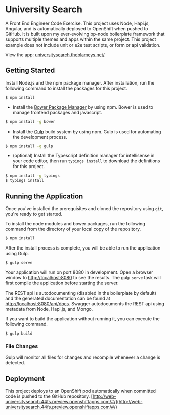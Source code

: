 # University Search

A Front End Engineer Code Exercise.  This project uses Node, Hapi.js, Angular, and is automatically deployed to OpenShift when pushed to GitHub.  It is built upon my ever-evolving bp-node boilerplate framework that supports multiple themes and apps within the same project.  This project example does not include unit or e2e test scripts, or form or api validation.

View the app: [universitysearch.theblameys.net/](http://universitysearch.theblameys.net/)

## Getting Started

Install Node.js and the npm package manager. After installation, run the following command to install the packages for this project.

```bash
$ npm install
```

- Install the [Bower Package Manager](http://bower.io/) by using npm. Bower is used to manage frontend packages and javascript.

```bash
$ npm install -g bower
```

- Install the [Gulp](http://gulpjs.com/) build system by using npm. Gulp is used for automating the development process.

```bash
$ npm install -g gulp
```

- (optional) Install the Typescript definition manager for intellisense in your code editor, then run `typings install` to download the definitions for this project.

```bash
$ npm install -g typings
$ typings install
```
##  Running the Application

Once you've installed the prerequisites and cloned the repository using `git`, you're ready to get started.

To install the node modules and bower packages, run the following command from the directory of your local copy of the repository.

```bash
$ npm install
```

After the install process is complete, you will be able to run the application using Gulp.

```bash
$ gulp serve
```

Your application will run on port 8080 in development. Open a browser window to [http://localhost:8080](http://localhost:8080) to see the results.
The gulp `serve` task will first compile the application before starting the server.

The REST api is autodocumenting (disabled in the boilerplate by default) and the generated documentation can be found at [http://localhost:8080/api/docs](http://localhost:8080/api/docs).
Swagger autodocuments the REST api using metadata from Node, Hapi.js, and Mongo.

If you want to build the application without running it, you can execute the following command.

```bash
$ gulp build
```

### File Changes

Gulp will monitor all files for changes and recompile whenever a change is detected.


## Deployment
This project deploys to an OpenShift pod automatically when committed code is pushed to the GitHub repository.  [http://web-universitysearch.44fs.preview.openshiftapps.com/#/](http://web-universitysearch.44fs.preview.openshiftapps.com/#/)